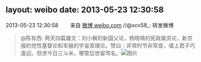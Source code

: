 layout: weibo
date: 2013-05-23 12:30:58
---
<meta name="referrer" content="no-referrer" />

2013-05-23 12:30:58  &nbsp;&nbsp;&nbsp;&nbsp;&nbsp;&nbsp; 来自 <a href="http://weibo.com/" rel="nofollow">微博 weibo.com</a>
//@xcv58_: 转发微博
>  @陈有西: 两天四篇雄文：刘小枫的新国父论，杨晓晴的宪政属资论，新京报的党性基督论和军报的宇宙真理论。赞曰：非常时节非常音，墙上君子巧逢迎。但求今日三斗米，哪管后世留骂名。 ​​​
>  ![图片](https://ww4.sinaimg.cn/large/6b804b51jw1e4xtr3te52j20gx0hs75w.jpg)
